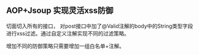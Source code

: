 ## AOP+Jsoup 实现灵活xss防御

切面切入所有的接口， 对post接口中加了@Valid注解的body中的String类型字段进行xss过滤。通过自定义注解实现不同的过滤策略。

增加不同的防御策略只需要增加一组白名单+注解。